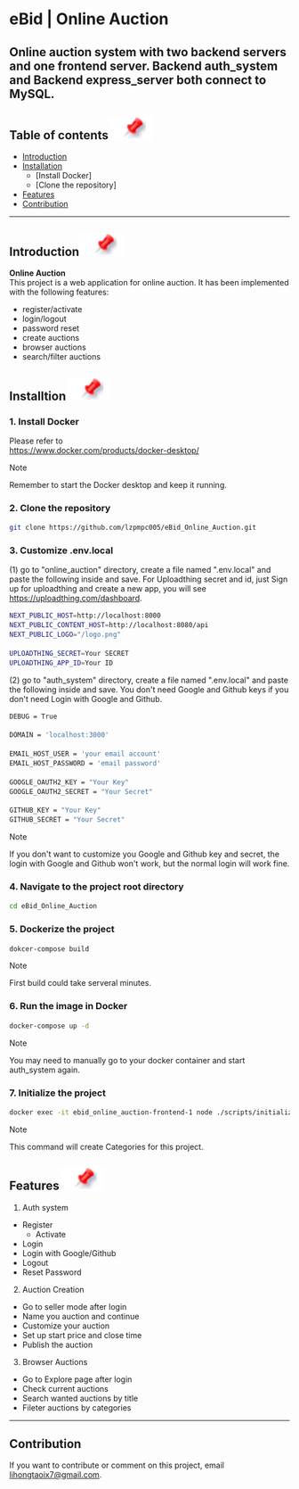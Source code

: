 # eBid | Online Auction

## Online auction system with two backend servers and one frontend server. Backend auth_system and Backend express_server both connect to MySQL.

## Table of contents[![](https://raw.githubusercontent.com/aregtech/areg-sdk/master/docs/img/pin.svg)](#table-of-contents)

- [Introduction](#introduction)
- [Installation](#installation)
  - [Install Docker]
  - [Clone the repository]
- [Features](#Features)
- [Contribution](#Contribution)

---

<!-- markdownlint-disable -->

## Introduction[![](https://raw.githubusercontent.com/aregtech/areg-sdk/master/docs/img/pin.svg)](#introduction)

**Online Auction**  
This project is a web application for online auction. It has been implemented with the following features:

- register/activate
- login/logout
- password reset
- create auctions
- browser auctions
- search/filter auctions

## Installtion[![](https://raw.githubusercontent.com/aregtech/areg-sdk/master/docs/img/pin.svg)](#installation)

### 1. Install Docker

Please refer to  
 https://www.docker.com/products/docker-desktop/

> [!NOTE]
> Remember to start the Docker desktop and keep it running.

### 2. Clone the repository

```bash
git clone https://github.com/lzpmpc005/eBid_Online_Auction.git
```

### 3. Customize .env.local

(1) go to "online_auction" directory, create a file named ".env.local" and paste the following inside and save. For Uploadthing secret and id, just Sign up for uploadthing and create a new app, you will see https://uploadthing.com/dashboard.

```bash
NEXT_PUBLIC_HOST=http://localhost:8000
NEXT_PUBLIC_CONTENT_HOST=http://localhost:8080/api
NEXT_PUBLIC_LOGO="/logo.png"

UPLOADTHING_SECRET=Your SECRET
UPLOADTHING_APP_ID=Your ID
```

(2) go to "auth_system" directory, create a file named ".env.local" and paste the following inside and save. You don't need Google and Github keys if you don't need Login with Google and Github.

```bash
DEBUG = True

DOMAIN = 'localhost:3000'

EMAIL_HOST_USER = 'your email account'
EMAIL_HOST_PASSWORD = 'email password'

GOOGLE_OAUTH2_KEY = "Your Key"
GOOGLE_OAUTH2_SECRET = "Your Secret"

GITHUB_KEY = "Your Key"
GITHUB_SECRET = "Your Secret"
```

> [!NOTE]
> If you don't want to customize you Google and Github key and secret, the login with Google and Github won't work, but the normal login will work fine.

### 4. Navigate to the project root directory

```bash
cd eBid_Online_Auction
```

### 5. Dockerize the project

```bash
dokcer-compose build
```

> [!NOTE]
> First build could take serveral minutes.

### 6. Run the image in Docker

```bash
docker-compose up -d
```

> [!NOTE]
> You may need to manually go to your docker container and start auth_system again.

### 7. Initialize the project

```bash
docker exec -it ebid_online_auction-frontend-1 node ./scripts/initialize.ts
```

> [!NOTE]
> This command will create Categories for this project.

## Features[![](https://raw.githubusercontent.com/aregtech/areg-sdk/master/docs/img/pin.svg)](#Features)

1. Auth system

- Register
  - Activate
- Login
- Login with Google/Github
- Logout
- Reset Password

2. Auction Creation

- Go to seller mode after login
- Name you auction and continue
- Customize your auction
- Set up start price and close time
- Publish the auction

3. Browser Auctions

- Go to Explore page after login
- Check current auctions
- Search wanted auctions by title
- Fileter auctions by categories

---

## Contribution

If you want to contribute or comment on this project, email lihongtaoix7@gmail.com.
